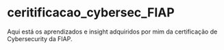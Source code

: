 # ceritificacao_cybersec_FIAP
Aqui está os aprendizados e insight adquiridos por mim da certificação de Cybersecurity da FIAP.
